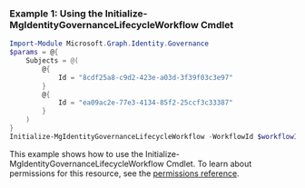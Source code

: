 ### Example 1: Using the Initialize-MgIdentityGovernanceLifecycleWorkflow Cmdlet
```powershell
Import-Module Microsoft.Graph.Identity.Governance
$params = @{
	Subjects = @(
		@{
			Id = "8cdf25a8-c9d2-423e-a03d-3f39f03c3e97"
		}
		@{
			Id = "ea09ac2e-77e3-4134-85f2-25ccf3c33387"
		}
	)
}
Initialize-MgIdentityGovernanceLifecycleWorkflow -WorkflowId $workflowId -BodyParameter $params
```
This example shows how to use the Initialize-MgIdentityGovernanceLifecycleWorkflow Cmdlet.
To learn about permissions for this resource, see the [permissions reference](/graph/permissions-reference).
